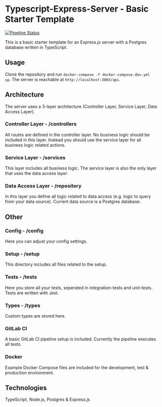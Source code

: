 # Typescript-Express-Server - Basic Starter Template

[![Pipeline Status](https://gitlab.com/Cedomic/typescript-express-server/badges/master/pipeline.svg)](https://gitlab.com/Cedomic/aggregation-hub/pipelines/latest)

This is a basic starter template for an Express.js server with a Postgres database written in TypeScript.

## Usage

Clone the repository and run `docker-compose -f docker-compose.dev.yml up`. The server is reachable at `http://localhost:3003/api`.

## Architecture

The server uses a 3-layer architecture (Controller Layer, Service Layer, Data Access Layer).

### Controller Layer - /controllers

All routes are defined in the controller layer. No business logic should be included in this layer. Instead you should use the service layer for all business logic related actions.

### Service Layer - /services

This layer includes all business logic. The service layer is also the only layer that uses the data access layer.

### Data Access Layer - /repository

In this layer you define all logic related to data access (e.g. logic to query from your data source). Current data source is a Postgres database.

## Other

### Config - /config

Here you can adjust your config settings.

### Setup - /setup

This directory includes all files related to the setup.

### Tests - /tests

Here you store all your tests, seperated in integration-tests and unit-tests. Tests are written with Jest.

### Types - /types

Custom types are stored here.

### GitLab CI

A basic GitLab CI pipeline setup is included. Currently the pipeline executes all tests.

### Docker

Example Docker Compose files are included for the development, test & production environment.

## Technologies

TypeScript, Node.js, Postgres & Express.js
